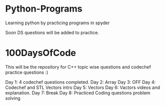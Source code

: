 # Python-Programs
Learning python by practicing programs in spyder

Soon DS questions will be added to practice.

# 100DaysOfCode 
This will be the repository for C++ topic wise questions and codechef practice questions :)

Day 1: 4 codechef questions completed.
Day 2: Array 
Day 3: OFF
Day 4: Codechef and STL Vectors intro
Day 5: Vectors
Day 6: Vactors videos and explanation.
Day 7: Break
Day 8: Practiced Coding questions problem solving

